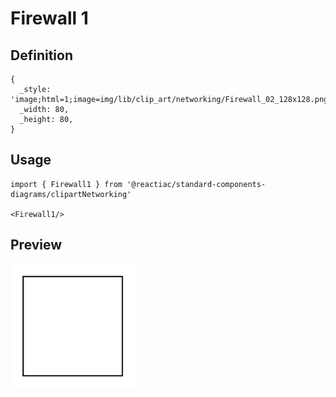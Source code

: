# Firewall 1

## Definition

```
{
  _style: 'image;html=1;image=img/lib/clip_art/networking/Firewall_02_128x128.pngstrokeColor=none;',
  _width: 80,
  _height: 80,
}
```

## Usage

```
import { Firewall1 } from '@reactiac/standard-components-diagrams/clipartNetworking'

<Firewall1/>
```

## Preview

<img src="./firewall-1.png" width="200"/>
